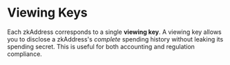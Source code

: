 # Viewing Keys

Each zkAddress corresponds to a single **viewing key**. A viewing key allows you to disclose a zkAddress's *complete* spending history without leaking its spending secret. This is useful for both accounting and regulation compliance.
